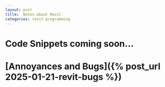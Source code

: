 ```yaml
---
layout: post
title:  Notes about Revit
categories: revit programming
---
```

# Code Snippets coming soon...

# [Annoyances and Bugs]({% post_url 2025-01-21-revit-bugs %})

